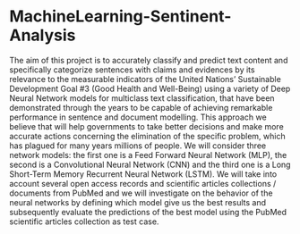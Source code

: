 # MachineLearning-Sentinent-Analysis

The aim of this project is to accurately classify and predict text content and specifically categorize sentences with claims and evidences by its relevance to the measurable indicators of the United Nations’ Sustainable Development Goal #3 (Good Health and Well-Being) using a variety of Deep Neural Network models for multiclass text classification, that have been demonstrated through the years to be capable of achieving remarkable performance in sentence and document modelling. This approach we believe that will help governments to take better decisions and make more accurate actions concerning the elimination of the specific problem, which has plagued for many years millions of people. We will consider three network models: the first one is a Feed Forward Neural Network (MLP), the second is a Convolutional Neural Network (CNN) and the third one is a Long Short-Term Memory Recurrent Neural Network (LSTM). We will take into account several open access records and scientific articles collections / documents from PubMed and we will investigate on the behavior of the neural networks by defining which model give us the best results and subsequently evaluate the predictions of the best model using the PubMed scientific articles collection as test case.
